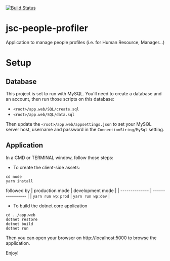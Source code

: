 [![Build Status](https://travis-ci.org/jscoobyced/jsc-people-profiler.svg?branch=master)](https://travis-ci.org/jscoobyced/jsc-people-profiler)

# jsc-people-profiler
Application to manage people profiles (i.e. for Human Resource, Manager...)

# Setup

## Database

This project is set to run with MySQL. You'll need to create a database and an account, then run those scripts on this database:
- `<root>/app.web/SQL/create.sql`
- `<root>/app.web/SQL/data.sql`

Then update the `<root>/app.web/appsettings.json` to set your MySQL server host, username and password in the `ConnectionString/MySql` setting.

## Application

In a CMD or TERMINAL window, follow those steps:
- To create the client-side assets:
```
cd node
yarn install
```
followed by
| production mode | development mode |
|  -------------- | ---------------- |
| `yarn run wp:prod` | `yarn run wp:dev` |


- To build the dotnet core application
```
cd ../app.web
dotnet restore
dotnet build
dotnet run
```

Then you can open your browser on http://localhost:5000 to browse the application.

Enjoy!
